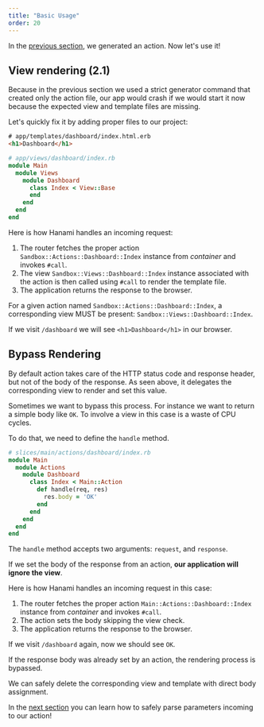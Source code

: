 ```yaml
---
title: "Basic Usage"
order: 20
---
```


In the [previous section](/v2.0/actions/overview), we generated an action.  Now let's use it!

## View rendering (2.1)

Because in the previous section we used a strict generator command that created only the action file, our app would crash if we would start it now because the expected view and template files are missing.

Let's quickly fix it by adding proper files to our project:

```html
# app/templates/dashboard/index.html.erb
<h1>Dashboard</h1>
```

```ruby
# app/views/dashboard/index.rb
module Main
  module Views
    module Dashboard
      class Index < View::Base
      end
    end
  end
end

```

Here is how Hanami handles an incoming request:

  1. The router fetches the proper action `Sandbox::Actions::Dashboard::Index` instance from *container* and invokes `#call`.
  2. The view `Sandbox::Views::Dashboard::Index` instance associated with the action is then called using `#call` to render the template file.
  3. The application returns the response to the browser.

<p class="convention">
  For a given action named <code>Sandbox::Actions::Dashboard::Index</code>, a corresponding view MUST be present: <code>Sandbox::Views::Dashboard::Index</code>.
</p>

If we visit `/dashboard` we will see `<h1>Dashboard</h1>` in our browser.

## Bypass Rendering

By default action takes care of the HTTP status code and response header, but not of the body of the response.
As seen above, it delegates the corresponding view to render and set this value.

Sometimes we want to bypass this process. For instance we want to return a simple body like `OK`. To involve a view in this case is a waste of CPU cycles.

To do that, we need to define the `handle` method.

```ruby
# slices/main/actions/dashboard/index.rb
module Main
  module Actions
    module Dashboard
      class Index < Main::Action  
        def handle(req, res)
          res.body = 'OK'
        end
      end
    end
  end
end
```

The `handle` method accepts two arguments: `request`, and `response`.

If we set the body of the response from an action, **our application will ignore the view**.

Here is how Hanami handles an incoming request in this case:

  1. The router fetches the proper action `Main::Actions::Dashboard::Index` instance from *container* and invokes `#call`.
  2. The action sets the body skipping the view check.
  2. The application returns the response to the browser.

If we visit `/dashboard` again, now we should see `OK`.

<p class="convention">
  If the response body was already set by an action, the rendering process is bypassed.
</p>

We can safely delete the corresponding view and template with direct body assignment.

In the [next section](/v2.0/actions/parameters) you can learn how to safely parse parameters incoming to our action!

